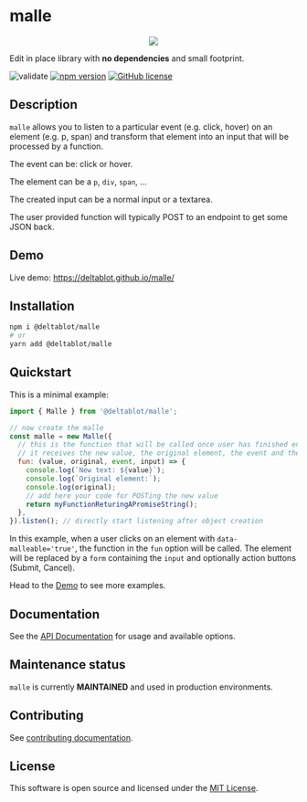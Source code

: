 # malle

<p align="center">
  <img src="https://i.imgur.com/nvWVtu2.png" />
</p>


Edit in place library with **no dependencies** and small footprint.

![validate](https://github.com/deltablot/malle/workflows/validate/badge.svg)
[![npm version](https://badge.fury.io/js/@deltablot%2Fmalle.svg)](https://badge.fury.io/js/@deltablot%2Fmalle)
[![GitHub license](https://img.shields.io/github/license/deltablot/malle.svg)](https://github.com/deltablot/malle/blob/master/LICENSE)

## Description

`malle` allows you to listen to a particular event (e.g. click, hover) on an element (e.g. p, span) and transform that element into an input that will be processed by a function.

The event can be: click or hover.

The element can be a `p`, `div`, `span`, ...

The created input can be a normal input or a textarea.

The user provided function will typically POST to an endpoint to get some JSON back.

## Demo

Live demo: https://deltablot.github.io/malle/

## Installation

~~~bash
npm i @deltablot/malle
# or
yarn add @deltablot/malle
~~~

## Quickstart

This is a minimal example:

~~~javascript
import { Malle } from '@deltablot/malle';

// now create the malle
const malle = new Malle({
  // this is the function that will be called once user has finished entering text (press Enter or click outside)
  // it receives the new value, the original element, the event and the input element
  fun: (value, original, event, input) => {
    console.log(`New text: ${value}`);
    console.log(`Original element:`);
    console.log(original);
    // add here your code for POSTing the new value
    return myFunctionReturingAPromiseString();
  },
}).listen(); // directly start listening after object creation
~~~

In this example, when a user clicks on an element with `data-malleable='true'`, the function in the `fun` option will be called. The element will be replaced by a `form` containing the `input` and optionally action buttons (Submit, Cancel).

Head to the [Demo](https://deltablot.github.io/malle/) to see more examples.

## Documentation

See the [API Documentation](https://deltablot.github.io/malle/api) for usage and available options.

## Maintenance status

`malle` is currently **MAINTAINED** and used in production environments.

## Contributing

See [contributing documentation](./CONTRIBUTING.md).

## License

This software is open source and licensed under the [MIT License](./LICENSE).
